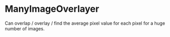 # ManyImageOverlayer
Can overlap / overlay / find the average pixel value for each pixel for a huge number of images.

